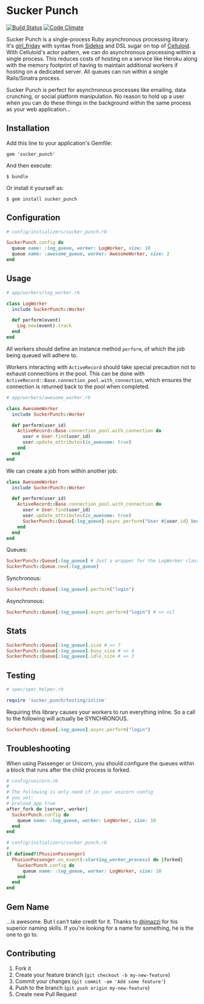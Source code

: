 # Sucker Punch

[![Build Status](https://travis-ci.org/brandonhilkert/sucker_punch.png?branch=master)](https://travis-ci.org/brandonhilkert/sucker_punch)
[![Code Climate](https://codeclimate.com/github/brandonhilkert/sucker_punch.png)](https://codeclimate.com/github/brandonhilkert/sucker_punch)

Sucker Punch is a single-process Ruby asynchronous processing library. It's [girl_friday](https://github.com/mperham/girl_friday) with syntax from [Sidekiq](https://github.com/mperham/sidekiq) and DSL sugar on top of [Celluloid](https://github.com/celluloid/celluloid/). With Celluloid's actor pattern, we can do asynchronous processing within a single process. This reduces costs of hosting on a service like Heroku along with the memory footprint of having to maintain additional workers if hosting on a dedicated server. All queues can run within a single Rails/Sinatra process.

Sucker Punch is perfect for asynchronous processes like emailing, data crunching, or social platform manipulation. No reason to hold up a user when you can do these things in the background within the same process as your web application...

## Installation

Add this line to your application's Gemfile:

    gem 'sucker_punch'

And then execute:

    $ bundle

Or install it yourself as:

    $ gem install sucker_punch

## Configuration


```Ruby
# config/initializers/sucker_punch.rb

SuckerPunch.config do
  queue name: :log_queue, worker: LogWorker, size: 10
  queue name: :awesome_queue, worker: AwesomeWorker, size: 2
end
```

## Usage

```Ruby
# app/workers/log_worker.rb

class LogWorker
  include SuckerPunch::Worker

  def perform(event)
    Log.new(event).track
  end
end
```

All workers should define an instance method `perform`, of which the job being queued will adhere to.

Workers interacting with `ActiveRecord` should take special precaution not to exhaust connections in the pool. This can be done with `ActiveRecord::Base.connection_pool.with_connection`, which ensures the connection is returned back to the pool when completed.


```Ruby
# app/workers/awesome_worker.rb

class AwesomeWorker
  include SuckerPunch::Worker

  def perform(user_id)
    ActiveRecord::Base.connection_pool.with_connection do
      user = User.find(user_id)
      user.update_attributes(is_awesome: true)
    end
  end
end
```

We can create a job from within another job:

```Ruby
class AwesomeWorker
  include SuckerPunch::Worker

  def perform(user_id)
    ActiveRecord::Base.connection_pool.with_connection do
      user = User.find(user_id)
      user.update_attributes(is_awesome: true)
      SuckerPunch::Queue[:log_queue].async.perform("User #{user.id} became awesome!")
    end
  end
end
```

Queues:

```Ruby
SuckerPunch::Queue[:log_queue] # Just a wrapper for the LogWorker class
SuckerPunch::Queue.new(:log_queue)
```

Synchronous:

```Ruby
SuckerPunch::Queue[:log_queue].perform("login")
```

Asynchronous:

```Ruby
SuckerPunch::Queue[:log_queue].async.perform("login") # => nil
```

## Stats

```Ruby
SuckerPunch::Queue[:log_queue].size # => 7
SuckerPunch::Queue[:log_queue].busy_size # => 4
SuckerPunch::Queue[:log_queue].idle_size # => 3
```

## Testing

```Ruby
# spec/spec_helper.rb

require 'sucker_punch/testing/inline'
```

Requiring this library causes your workers to run everything inline. So a call to the following will actually be SYNCHRONOUS.

```Ruby
SuckerPunch::Queue[:log_queue].async.perform("login")
```

## Troubleshooting

When using Passenger or Unicorn, you should configure the queues within a block that runs after the child process is forked.

```Ruby
# config/unicorn.rb
#
# The following is only need if in your unicorn config
# you set:
# preload_app true
after_fork do |server, worker|
  SuckerPunch.config do
    queue name: :log_queue, worker: LogWorker, size: 10
  end
end
```
```Ruby
# config/initializers/sucker_punch.rb
#
if defined?(PhusionPassenger)
  PhusionPassenger.on_event(:starting_worker_process) do |forked|
    SuckerPunch.config do
      queue name: :log_queue, worker: LogWorker, size: 10
    end
  end
end
```

## Gem Name

...is awesome. But I can't take credit for it. Thanks to [@jmazzi](https://twitter.com/jmazzi) for his superior naming skills. If you're looking for a name for something, he is the one to go to.

## Contributing

1. Fork it
2. Create your feature branch (`git checkout -b my-new-feature`)
3. Commit your changes (`git commit -am 'Add some feature'`)
4. Push to the branch (`git push origin my-new-feature`)
5. Create new Pull Request
